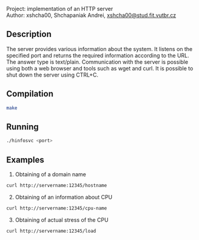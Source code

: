 Project: implementation of an HTTP server\
Author: xshcha00, Shchapaniak Andrei, [xshcha00@stud.fit.vutbr.cz](xshcha00@stud.fit.vutbr.cz)

## Description
The server provides various information about the system.
It listens on the specified port and returns the required information according to the URL.
The answer type is text/plain.
Communication with the server is possible using both a web browser and tools such as wget and curl.
It is possible to shut down the server using CTRL+C.

## Compilation
```bash
make
```

## Running
```bash
./hinfosvc <port>
```

## Examples
1. Obtaining of a domain name
```bash
curl http://servername:12345/hostname
```
2. Obtaining of an information about CPU
```bash
curl http://servername:12345/cpu-name
```
3. Obtaining of actual stress of the CPU 
```bash
curl http://servername:12345/load
```
